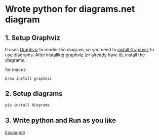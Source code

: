 # Wrote python for diagrams.net diagram

## 1. Setup Graphviz

It uses [Graphviz](https://www.graphviz.org/) to render the diagram, so you need to [install Graphviz](https://graphviz.gitlab.io/download/) to use diagrams. After installing graphviz (or already have it), install the diagrams.

for macos
```
brew install graphviz
```

## 2. Setup diagrams

```bash
pip install diagrams
```

## 3. Write python and Run as you like

[Exsample](https://diagrams.mingrammer.com/docs/getting-started/examples)
